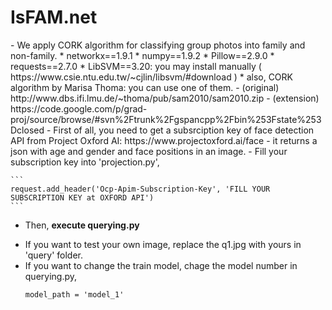 # IsFAM.net
<Discriminative Subgraphs for Discovering Family Photos>
- We apply CORK algorithm for classifying group photos into family and non-family.

<Requirements on Python Libraries>
* networkx==1.9.1
* numpy==1.9.2
* Pillow==2.9.0
* requests==2.7.0
* LibSVM==3.20: you may install manually ( https://www.csie.ntu.edu.tw/~cjlin/libsvm/#download )
* also, CORK algorithm by Marisa Thoma: you can use one of them. 
  - (original) http://www.dbs.ifi.lmu.de/~thoma/pub/sam2010/sam2010.zip
  - (extension) https://code.google.com/p/grad-proj/source/browse/#svn%2Ftrunk%2Fgspancpp%2Fbin%253Fstate%253Dclosed


<Example of querying>
- First of all, you need to get a subsrciption key of face detection API from Project Oxford AI: https://www.projectoxford.ai/face
  - it returns a json with age and gender and face positions in an image.  
  - Fill your subscription key into 'projection.py',
  
    ```
    request.add_header('Ocp-Apim-Subscription-Key', 'FILL YOUR SUBSCRIPTION KEY at OXFORD API')
    ```
- Then, **execute querying.py**




* If you want to test your own image, replace the q1.jpg with yours in 'query' folder.
* If you want to change the train model, chage the model number in querying.py,
  ```
  model_path = 'model_1'
  ```
